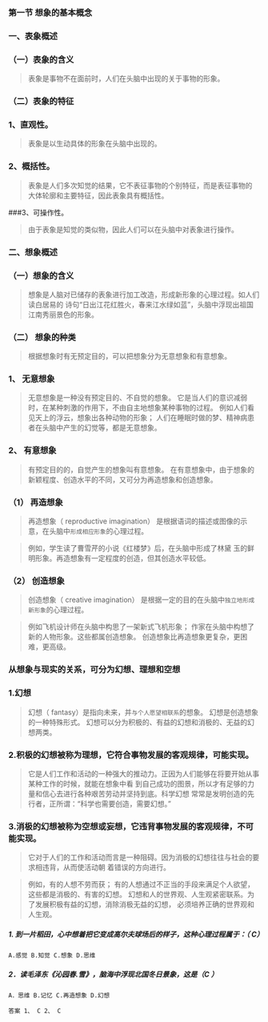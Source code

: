 ### 第一节 想象的基本概念
### 一、表象概述
### （一）表象的含义
>   表象是事物不在面前时，人们在头脑中出现的关于事物的形象。

### （二）表象的特征
### 1、直观性。
>   表象是以生动具体的形象在头脑中出现的。

### 2、概括性。
>   表象是人们多次知觉的结果，它不表征事物的个别特征，而是表征事物的
大体轮廓和主要特征，因此表象具有概括性。

###3、可操作性。
>   由于表象是知觉的类似物，因此人们可以在头脑中对表象进行操作。

### 二、想象概述
### （一）想象的含义
>   想象是人脑对已储存的表象进行加工改造，形成新形象的心理过程。如人们读白居易的
诗句“日出江花红胜火，春来江水绿如蓝”，头脑中浮现出祖国江南秀丽景色的形象。

### （二） 想象的种类
>   根据想象时有无预定目的，可以把想象分为无意想象和有意想象。

### 1、 无意想象
>   无意想象是一种没有预定目的、不自觉的想象。 
    它是当人们的意识减弱时，在某种刺激的作用下，不由自主地想象某种事物的过程。
    例如人们看见天上的浮云，想象出各种动物的形象；
    人们在睡眠时做的梦、精神病患者在头脑中产生的幻觉等，都是无意想象。
    
### 2、 有意想象
>   有预定目的的，自觉产生的想象叫有意想象。
在有意想象中，由于想象的新颖程度、创造水平的不同，又可分为再造想象和创造想象。

### （1） 再造想象
>   再造想象（ reproductive imagination）
    是根据语词的描述或图像的示意，在头脑中`形成相应形象`的心理过程。 

>   例如，学生读了曹雪芹的小说《红楼梦》后，在头脑中形成了林黛
    玉的鲜明形象。再造想象有一定程度的创造，但其创造水平较低。

### （2） 创造想象
>   创造想象（ creative imagination）
    是根据一定的目的在头脑中`独立地形成新形象`的心理过程。 
    
>   例如飞机设计师在头脑中构思了一架新式飞机形象；
    作家在头脑中构想了新的人物形象。这些都属创造想象。
    创造想象比再造想象更复杂，更困难，更高级。

### 从想象与现实的关系，可分为幻想、理想和空想

### 1.幻想
>   幻想（ fantasy）是指向未来，并`与个人愿望相联系`的想象。
    幻想是创造想象的一种特殊形式。
    幻想可以分为积极的、有益的幻想和消极的、无益的幻想两类。

### 2.积极的幻想被称为理想，它符合事物发展的客观规律，可能实现。
>   它是人们工作和活动的一种强大的推动力。正因为人们能够在将要开始从事某种工作的时候，就能在想象中看
到自己成功的图景，所以才有足够的力量和信心去进行各种艰苦劳动并坚持到底。科学幻想
常常是发明创造的先行者，正所谓：“科学也需要创造，需要幻想。”

### 3.消极的幻想被称为空想或妄想，它违背事物发展的客观规律，不可能实现。
>   它对于人们的工作和活动而言是一种阻碍。因为消极的幻想往往与社会的要求相违背，从而使活动朝
着错误的方向进行。

>   例如，有的人想不劳而获；
有的人想通过不正当的手段来满足个人欲望，这些都是消极的、有害的幻想。
幻想和人的世界观、人生观紧密联系。为了发展积极有益的幻想，消除消极无益的幻想，
必须培养正确的世界观和人生观。


##### 1. 到一片稻田，心中想着把它变成高尔夫球场后的样子，这种心理过程属于：（ C）
    A.感觉 B.知觉 C.想象 D.思维
    
##### 2．读毛泽东《沁园春.雪》，脑海中浮现北国冬日景象，这是（C ）
    A．思维 B.记忆 C.再造想象 D.幻想
     
    答案 1、 C 2、 C